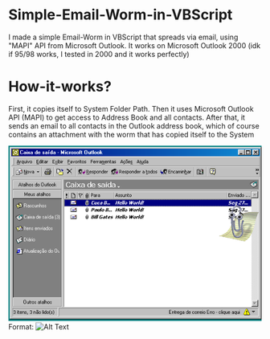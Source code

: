 # Simple-Email-Worm-in-VBScript
I made a simple Email-Worm in VBScript that spreads via email, using "MAPI" API from Microsoft Outlook. It works on Microsoft Outlook 2000 (idk if 95/98 works, I tested in 2000 and it works perfectly)
# How-it-works?
First, it copies itself to System Folder Path. Then it uses Microsoft Outlook API (MAPI) to get access to Address Book and all contacts.
After that, it sends an email to all contacts in the Outlook address book, which of course contains an attachment with the worm that has copied itself to the System

![GitHub Logo](1.png)
Format: ![Alt Text](url)

